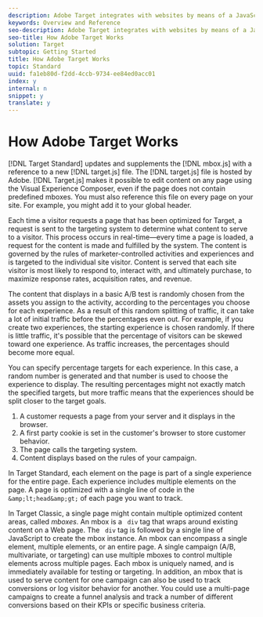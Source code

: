 ```yaml
---
description: Adobe Target integrates with websites by means of a JavaScript library.
keywords: Overview and Reference
seo-description: Adobe Target integrates with websites by means of a JavaScript library.
seo-title: How Adobe Target Works
solution: Target
subtopic: Getting Started
title: How Adobe Target Works
topic: Standard
uuid: fa1eb80d-f2dd-4ccb-9734-ee84ed0acc01
index: y
internal: n
snippet: y
translate: y
---
```


# How Adobe Target Works

[!DNL  Target Standard] updates and supplements the [!DNL  mbox.js] with a reference to a new [!DNL  target.js] file. The [!DNL  target.js] file is hosted by Adobe. [!DNL  Target.js] makes it possible to edit content on any page using the Visual Experience Composer, even if the page does not contain predefined mboxes. You must also reference this file on every page on your site. For example, you might add it to your global header. 

Each time a visitor requests a page that has been optimized for Target, a request is sent to the targeting system to determine what content to serve to a visitor. This process occurs in real-time—every time a page is loaded, a request for the content is made and fulfilled by the system. The content is governed by the rules of marketer-controlled activities and experiences and is targeted to the individual site visitor. Content is served that each site visitor is most likely to respond to, interact with, and ultimately purchase, to maximize response rates, acquisition rates, and revenue. 

The content that displays in a basic A/B test is randomly chosen from the assets you assign to the activity, according to the percentages you choose for each experience. As a result of this random splitting of traffic, it can take a lot of initial traffic before the percentages even out. For example, if you create two experiences, the starting experience is chosen randomly. If there is little traffic, it's possible that the percentage of visitors can be skewed toward one experience. As traffic increases, the percentages should become more equal. 

You can specify percentage targets for each experience. In this case, a random number is generated and that number is used to choose the experience to display. The resulting percentages might not exactly match the specified targets, but more traffic means that the experiences should be split closer to the target goals. 


1. A customer requests a page from your server and it displays in the browser.
1. A first party cookie is set in the customer's browser to store customer behavior.
1. The page calls the targeting system.
1. Content displays based on the rules of your campaign.


In Target Standard, each element on the page is part of a single experience for the entire page. Each experience includes multiple elements on the page. A page is optimized with a single line of code in the ` &amp;lt;head&amp;gt;` of each page you want to track. 

In Target Classic, a single page might contain multiple optimized content areas, called *mboxes*. An mbox is a ` div` tag that wraps around existing content on a Web page. The ` div` tag is followed by a single line of JavaScript to create the mbox instance. An mbox can encompass a single element, multiple elements, or an entire page. A single campaign (A/B, multivariate, or targeting) can use multiple mboxes to control multiple elements across multiple pages. Each mbox is uniquely named, and is immediately available for testing or targeting. In addition, an mbox that is used to serve content for one campaign can also be used to track conversions or log visitor behavior for another. You could use a multi-page campaigns to create a funnel analysis and track a number of different conversions based on their KPIs or specific business criteria. 

